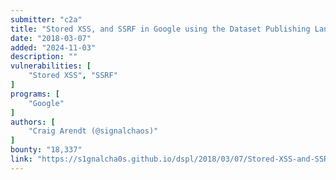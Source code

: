 ```yaml
---
submitter: "c2a"
title: "Stored XSS, and SSRF in Google using the Dataset Publishing Language"
date: "2018-03-07"
added: "2024-11-03"
description: ""
vulnerabilities: [
    "Stored XSS", "SSRF"
]
programs: [
    "Google"
]
authors: [
    "Craig Arendt (@signalchaos)"
]
bounty: "18,337"
link: "https://s1gnalcha0s.github.io/dspl/2018/03/07/Stored-XSS-and-SSRF-Google.html"
---
```




